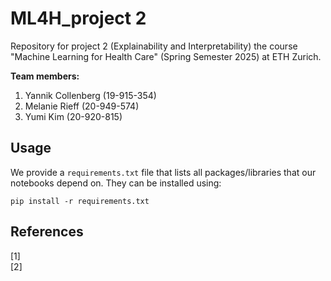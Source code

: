 # ML4H_project 2

Repository for project 2 (Explainability and Interpretability) the course "Machine Learning for Health Care" 
(Spring Semester 2025) at ETH Zurich.

**Team members:**  
1. Yannik Collenberg (19-915-354)
2. Melanie Rieff (20-949-574)
3. Yumi Kim (20-920-815)

## Usage
We provide a `requirements.txt` file that lists all packages/libraries that 
our notebooks depend on. They can be installed using:
```
pip install -r requirements.txt
```


## References
[1] \
[2]